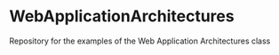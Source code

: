WebApplicationArchitectures
===========================
Repository for the examples of the Web Application Architectures class